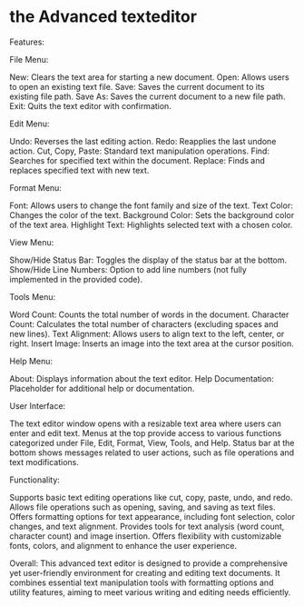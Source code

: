 # the Advanced texteditor

Features:

File Menu:

New: Clears the text area for starting a new document.
Open: Allows users to open an existing text file.
Save: Saves the current document to its existing file path.
Save As: Saves the current document to a new file path.
Exit: Quits the text editor with confirmation.




Edit Menu:

Undo: Reverses the last editing action.
Redo: Reapplies the last undone action.
Cut, Copy, Paste: Standard text manipulation operations.
Find: Searches for specified text within the document.
Replace: Finds and replaces specified text with new text.





Format Menu:

Font: Allows users to change the font family and size of the text.
Text Color: Changes the color of the text.
Background Color: Sets the background color of the text area.
Highlight Text: Highlights selected text with a chosen color.





View Menu:

Show/Hide Status Bar: Toggles the display of the status bar at the bottom.
Show/Hide Line Numbers: Option to add line numbers (not fully implemented in the provided code).




Tools Menu:

Word Count: Counts the total number of words in the document.
Character Count: Calculates the total number of characters (excluding spaces and new lines).
Text Alignment: Allows users to align text to the left, center, or right.
Insert Image: Inserts an image into the text area at the cursor position.




Help Menu:

About: Displays information about the text editor.
Help Documentation: Placeholder for additional help or documentation.



User Interface:

The text editor window opens with a resizable text area where users can enter and edit text.
Menus at the top provide access to various functions categorized under File, Edit, Format, View, Tools, and Help.
Status bar at the bottom shows messages related to user actions, such as file operations and text modifications.




Functionality:

Supports basic text editing operations like cut, copy, paste, undo, and redo.
Allows file operations such as opening, saving, and saving as text files.
Offers formatting options for text appearance, including font selection, color changes, and text alignment.
Provides tools for text analysis (word count, character count) and image insertion.
Offers flexibility with customizable fonts, colors, and alignment to enhance the user experience.




Overall:
This advanced text editor is designed to provide a comprehensive yet user-friendly environment for creating and editing text documents. It combines essential text manipulation tools with formatting options and utility features, aiming to meet various writing and editing needs efficiently.
